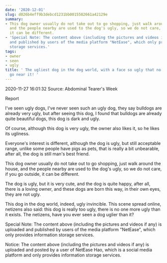 ```yaml
---
date: '2020-12-01'
slug: d026b4eff9b3debcd1231bb0015582661a42129e
summary:
- This dog owner usually do not take out to go shopping, just walk around the house,
  and the people nearby are used to the dog's ugly, so we do not care, if you go outside,
  it can be different.
- 'Special Note: The content above (including the pictures and videos if any) is uploaded
  and published by users of the media platform "NetEase", which only provides information
  storage services.'
tags:
- owner
- seen
- ugly
title: ' The ugliest dog in the dog world, with a face so ugly that no one dared to
  go near it! '
---
```


 2020-11-27 16:01:32 Source: Abdominal Tearer's Week

Report

  

I've seen ugly dogs, I've never seen such an ugly dog, they say bulldogs are already very ugly, but after seeing this dog, I found that bulldogs are already quite beautiful dogs, this dog is dark and ugly.

  

Of course, although this dog is very ugly, the owner also likes it, so he likes its ugliness.

  

Everyone's interest is different, although the dog is ugly, but still acceptable range, unlike some people have pigs as pets, that is really a bit unbearable, after all, the dog is still man's best friend.

  

This dog owner usually do not take out to go shopping, just walk around the house, and the people nearby are used to the dog's ugly, so we do not care, if you go outside, it can be different.

  

The dog is ugly, but it is very cute, and the dog is quite happy, after all, there is a loving owner, and these dogs are born this way, in their own eyes, they are not ugly.

  

This dog in the dog world, indeed, ugly invincible. This scene spread online, netizens also said: this dog is really too ugly, there is no one more ugly than it exists. The netizens, have you ever seen a dog uglier than it?

Special Note: The content above (including the pictures and videos if any) is uploaded and published by users of the media platform "NetEase", which only provides information storage services.

Notice: The content above (including the pictures and videos if any) is
uploaded and posted by a user of NetEase Hao, which is a social media platform
and only provides information storage services.

 
        